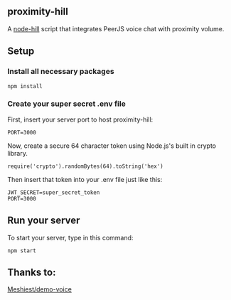 ## proximity-hill

A [node-hill](https://www.npmjs.com/package/node-hill) script that integrates PeerJS voice chat with proximity volume.

## Setup

### Install all necessary packages

```
npm install
```

### Create your super secret .env file

First, insert your server port to host proximity-hill:

```
PORT=3000
```

Now, create a secure 64 character token using Node.js's built in crypto library.

```
require('crypto').randomBytes(64).toString('hex')
```

Then insert that token into your .env file just like this:

```
JWT_SECRET=super_secret_token
PORT=3000
```

## Run your server

To start your server, type in this command:

```
npm start
```

## Thanks to:

[Meshiest/demo-voice](https://github.com/Meshiest/demo-voice)
